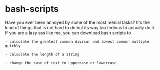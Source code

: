 # bash-scripts

Have you ever been annoyed by some of the most menial tasks? It's the kind of things that is not hard to do but its way too tedious to actually do it. If you are a lazy ass like me, you can download bash scripts to 
    
    - calculate the greatest common divisor and lowest common multiple quickly
    
    - calculate the length of a string

    - change the case of text to uppercase or lowercase